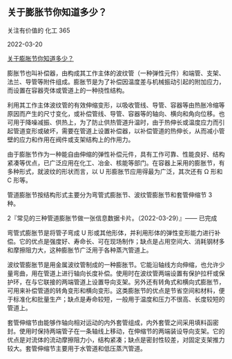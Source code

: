 ## 关于膨胀节你知道多少？

关注有价值的 化工 365

2022-03-20

[关于膨胀节你知道多少？](https://mp.weixin.qq.com/s/t6kV8XVSmuwyFxZiPPx8bw)

膨胀节也叫补偿器，由构成其工作主体的波纹管（一种弹性元件）和端管、支架、法兰、导管等附件组成。膨胀节是为了补偿因温度差与机械振动引起的附加应力，而设置在容器壳体或管道上的一种挠性结构。

利用其工作主体波纹管的有效伸缩变形，以吸收管线、导管、容器等由热胀冷缩等原因而产生的尺寸变化，或补偿管线、导管、容器等的轴向、横向和角向位移。也可用于降噪减振、供热上，为了防止供热管道升温时，由于热伸长或温度应力而引起管道变形或破坏，需要在管道上设置补偿器，以补偿管道的热伸长，从而减小管壁的应力和作用在阀件或支架结构上的作用力。

由于膨胀节作为一种能自由伸缩的弹性补偿元件，具有工作可靠、性能良好、结构紧凑等优点，已广泛应用在化工、冶金、核能等部门。在容器上采用的膨胀节，有多种形式，就波纹的形状而言，以 U 形膨胀节应用得最为广泛，其次还有 Ω 形和 C 形等。

管道膨胀节按结构形式主要分为弯管式膨胀节、波纹管膨胀节和套管伸缩节 3 种。

2『常见的三种管道膨胀节做一张信息数据卡片。（2022-03-29）』—— 已完成

弯管式膨胀节是将管子弯成 U 形或其他形体，并利用形体的弹性变形能力进行补偿。它的优点是强度好、寿命长、可在现场制作；缺点是占用空间大、消耗钢材多和摩擦阻力大，这种膨胀节广泛用于各种蒸汽管道上。

波纹管膨胀节是用金属波纹管制成的一种膨胀节。它能沿轴线方向伸缩，也允许少量弯曲，用在管道上进行轴向长度补偿。使用时在波纹管两端设置有保护拉杆或保护环，在与它联接的两端管道上设置导向支架。另外还有转角式和横向式膨胀节，可用来补偿管道的转角变形和横向变形。这类膨胀节的优点是节省空间和材料，便于标准化和批量生产；缺点是寿命较短，一般用于温度和压力不很高、长度较短的管道上。

套管伸缩节由能够作轴向相对运动的内外套管组成，内外套管之间采用填料函密封。使用时保持两端管子在一条轴线上移动，在伸缩节的两端装设导向支架。它的优点是对流体的流动摩擦阻力小，结构紧凑；缺点是密封性较差，对固定支架推力较大。套管伸缩节主要用于水管道和低压蒸汽管道。


